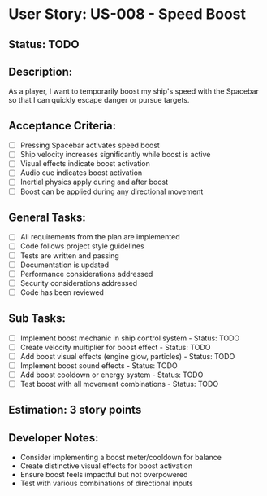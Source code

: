 # User Story: US-008 - Speed Boost

## Status: TODO

## Description:

As a player, I want to temporarily boost my ship's speed with the Spacebar so that I can quickly escape danger or pursue targets.

## Acceptance Criteria:

- [ ] Pressing Spacebar activates speed boost
- [ ] Ship velocity increases significantly while boost is active
- [ ] Visual effects indicate boost activation
- [ ] Audio cue indicates boost activation
- [ ] Inertial physics apply during and after boost
- [ ] Boost can be applied during any directional movement

## General Tasks:

- [ ] All requirements from the plan are implemented
- [ ] Code follows project style guidelines
- [ ] Tests are written and passing
- [ ] Documentation is updated
- [ ] Performance considerations addressed
- [ ] Security considerations addressed
- [ ] Code has been reviewed

## Sub Tasks:

- [ ] Implement boost mechanic in ship control system - Status: TODO
- [ ] Create velocity multiplier for boost effect - Status: TODO
- [ ] Add boost visual effects (engine glow, particles) - Status: TODO
- [ ] Implement boost sound effects - Status: TODO
- [ ] Add boost cooldown or energy system - Status: TODO
- [ ] Test boost with all movement combinations - Status: TODO

## Estimation: 3 story points

## Developer Notes:

- Consider implementing a boost meter/cooldown for balance
- Create distinctive visual effects for boost activation
- Ensure boost feels impactful but not overpowered
- Test with various combinations of directional inputs
